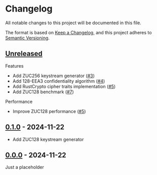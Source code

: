 # Changelog
All notable changes to this project will be documented in this file.

The format is based on [Keep a Changelog](https://keepachangelog.com/en/1.0.0/),
and this project adheres to [Semantic Versioning](https://semver.org/spec/v2.0.0.html).

## [Unreleased]

[Unreleased]: https://github.com/Nugine/zuc/compare/v0.1.0...HEAD

Features
+ Add ZUC256 keystream generator ([#3](https://github.com/Nugine/zuc/pull/3))
+ Add 128-EEA3 confidentiality algorithm ([#4](https://github.com/Nugine/zuc/pull/4))
+ Add RustCrypto cipher traits implementation ([#5](https://github.com/Nugine/zuc/pull/5))
+ Add ZUC128 benchmark ([#7](https://github.com/Nugine/zuc/pull/7))

Performance
+ Improve ZUC128 performance ([#5](https://github.com/Nugine/zuc/pull/5))

## [0.1.0] - 2024-11-22

[0.1.0]: https://github.com/Nugine/zuc/compare/v0.0.0...v0.1.0

+ Add ZUC128 keystream generator

## [0.0.0] - 2024-11-22

[0.0.0]: https://github.com/Nugine/zuc/tree/v0.0.0

Just a placeholder
